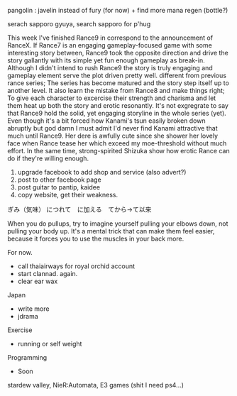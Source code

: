 pangolin : javelin instead of fury (for now) + find more mana regen (bottle?)

serach sapporo gyuya, search sapporo for p'hug

This week I've finished Rance9 in correspond to the announcement of RanceX.
If Rance7 is an engaging gameplay-focused game with some interesting story between, 
Rance9 took the opposite direction and drive the story gallantly with its simple yet fun enough gameplay as break-in.
Although I didn't intend to rush Rance9 the story is truly engaging and gameplay element serve the plot driven pretty well.
different from previous rance series; The series has become matured and the story step itself up to another level. 
It also learn the mistake from Rance8 and make things right; To give each character to excercise their strength and charisma and let them heat up both the story and erotic resonantly.
It's not exgregrate to say that Rance9 hold the solid, yet engaging storyline in the whole series (yet).
Even though it's a bit forced how Kanami's tsun easily broken down abruptly but god damn
I must admit I'd never find Kanami attractive that much until Rance9. Her dere is awfully cute since she shower her lovely face when Rance tease her which exceed my moe-threshold without much effort.
In the same time, strong-spirited Shizuka show how erotic Rance can do if they're willing enough. 







1. upgrade facebook to add shop and service (also advert?)
2. post to other facebook page
3. post guitar to pantip, kaidee
4. copy website, get their weakness.


ぎみ（気味） につれて　に加える　てから→て以来

When you do pullups, try to imagine yourself pulling your elbows down, not pulling your body up. It's a mental trick that can make them feel easier, because it forces you to use the muscles in your back more.

For now.
- call thaiairways for royal orchid account
- start clannad. again.
- clear ear wax

Japan
- write more
- jdrama

Exercise
- running or self weight

Programming
- Soon

stardew valley, 
NieR:Automata,
E3 games (shit I need ps4...)


